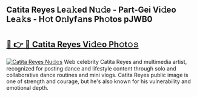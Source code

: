 ## Catita Reyes Le𝚊𝚔ed N𝚞𝚍e - Part-Gei Vi𝚍eo Le𝚊𝚔s - H𝚘t O𝚗lyf𝚊ns Ph𝚘tos pJWB0

# <h2><a href="http://hf0est.feru.top/?c=Catita+Reyes">🔗 👉 🔴 Catita Reyes Vi𝚍𝚎o Ph𝚘t𝚘𝚜</a></h2>

[![Catita Reyes Nu𝚍𝚎s](https://i.imgur.com/0TWrTi3.gif)](http://hf0est.feru.top/?c=Catita+Reyes)
Web celebrity Catita Reyes and multimedia artist, recognized for posting dance and lifestyle content through solo and collaborative dance routines and mini vlogs. Catita Reyes public image is one of strength and courage, but he's also known for his vulnerability and emotional depth. 
